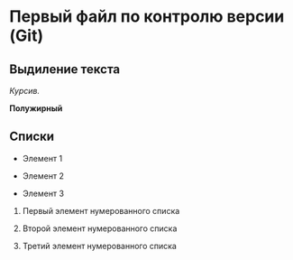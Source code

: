 # Первый файл по контролю версии  (Git)

## Выдиление текста

*Курсив.*

**Полужирный**

## Списки

* Элемент 1

* Элемент 2

* Элемент 3

1. Первый элемент нумерованного списка

2. Второй элемент нумерованного списка

3. Третий элемент нумерованного списка